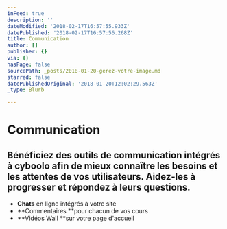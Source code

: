 ```yaml
---
inFeed: true
description: ''
dateModified: '2018-02-17T16:57:55.933Z'
datePublished: '2018-02-17T16:57:56.268Z'
title: Communication
author: []
publisher: {}
via: {}
hasPage: false
sourcePath: _posts/2018-01-20-gerez-votre-image.md
starred: false
datePublishedOriginal: '2018-01-20T12:02:29.563Z'
_type: Blurb

---
```

# Communication

## Bénéficiez des outils de communication intégrés à cyboolo afin de mieux connaître les besoins et les attentes de vos utilisateurs. Aidez-les à progresser et répondez à leurs questions.

* **Chats** en ligne intégrés à votre site
* **Commentaires **pour chacun de vos cours
* **Vidéos Wall **sur votre page d'accueil